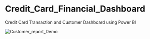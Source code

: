 # Credit_Card_Financial_Dashboard
Credit Card Transaction and Customer Dashboard using Power BI

![Customer_report_Demo](https://github.com/devansh-sharma15/Credit_Card_Financial_Dashboard/edit/master/Img/Customer_report.PNG)
